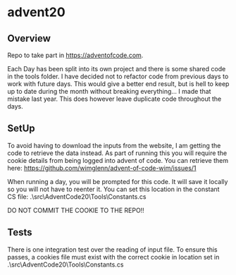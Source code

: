 # advent20


## Overview

Repo to take part in https://adventofcode.com.

Each Day has been split into its own project and there is some shared code in the tools folder. I have decided not to refactor code from previous days to work with future days. This would give a better end result, but is hell to keep up to date during the month without breaking everything... I made that mistake last year. This does however leave duplicate code throughout the days.


## SetUp
To avoid having to download the inputs from the website, I am getting the code to retrieve the data instead. As part of running this you will require the cookie details from being logged into advent of code. You can retrieve them here: https://github.com/wimglenn/advent-of-code-wim/issues/1

When running a day, you will  be prompted for this code. It will save it locally so you will not have to reenter it. You can set this location in the constant CS file: .\src\AdventCode20\Tools\Constants.cs

DO NOT COMMIT THE COOKIE TO THE REPO!!

## Tests

There is one integration test over the reading of input file. To ensure this passes, a cookies file must exist with the correct cookie in location set in .\src\AdventCode20\Tools\Constants.cs